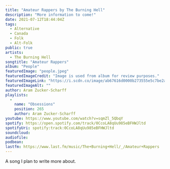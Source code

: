```yaml
---
title: "Amateur Rappers by The Burning Hell"
description: "More information to come!"
date: 2021-07-12T18:44:04Z
tags:
  - Alternative
  - Canada
  - Folk
  - Alt-Folk
public: true
artists:
  - The Burning Hell
songtitle: "Amateur Rappers"
album: "People"
featuredImage: "people.jpeg"
featuredImageCredit: "Image is used from album for review purposes."
featuredImageLink: "https://i.scdn.co/image/ab67616d0000b273555e5c7be2aed3d12fa3ce53"
featuredImageAlt: ""
author: Aram Zucker-Scharff
playlists:
  -
    name: "Obsessions"
    position: 265
    author: Aram Zucker-Scharff
youtube: https://www.youtube.com/watch?v=sqmZl_5QbqY
spotify: https://open.spotify.com/track/0CcoLA8qUu985eBFHWJltd
spotifyUri: spotify:track:0CcoLA8qUu985eBFHWJltd
soundcloud:
audiofile:
podbean:
lastfm: https://www.last.fm/music/The+Burning+Hell/_/Amateur+Rappers
---
```


A song I plan to write more about.
		